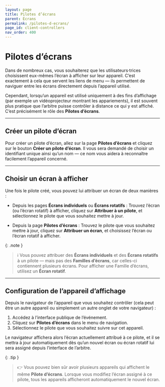 ```yaml
---
layout: page
title: Pilotes d’écrans
parent: Écrans
permalink: /pilotes-d-ecrans/
page_id: client-controllers
nav_order: 400
---
```


# Pilotes d’écrans

Dans de nombreux cas, vous souhaiterez que les utilisateurs·trices choisissent eux-mêmes l’écran à afficher sur leur appareil.
C’est exactement à cela que servent les liens de menu — ils permettent de naviguer entre les écrans directement depuis l’appareil utilisé.

Cependant, lorsqu’un appareil est utilisé uniquement à des fins d’affichage (par exemple un vidéoprojecteur montrant les appariements), il est souvent plus pratique que l’arbitre puisse contrôler à distance ce qui y est affiché.
C’est précisément le rôle des **Pilotes d’écrans**.

---

## Créer un pilote d’écran

Pour créer un pilote d’écran, allez sur la page **Pilotes d’écrans** et cliquez sur le bouton **Créer un pilote d’écran**.
Il vous sera demandé de choisir un identifiant unique ainsi qu’un nom — ce nom vous aidera à reconnaître facilement l’appareil concerné.

---

## Choisir un écran à afficher

Une fois le pilote créé, vous pouvez lui attribuer un écran de deux manières :

- Depuis les pages **Écrans individuels** ou **Écrans rotatifs** :
  Trouvez l’écran (ou l’écran rotatif) à afficher, cliquez sur **Attribuer à un pilote**, et sélectionnez le pilote que vous souhaitez mettre à jour.

- Depuis la page **Pilotes d’écrans** :
  Trouvez le pilote que vous souhaitez mettre à jour, cliquez sur **Attribuer un écran**, et choisissez l’écran ou l’écran rotatif à afficher.

{: .note }
> :information_source: Vous pouvez attribuer des **Écrans individuels** et des **Écrans rotatifs** à un pilote — mais pas des **Familles d’écrans**, car celles-ci contiennent plusieurs écrans.
> Pour afficher une Famille d’écrans, utilisez un **Écran rotatif**.

---

## Configuration de l’appareil d’affichage

Depuis le navigateur de l’appareil que vous souhaitez contrôler (cela peut être un autre appareil ou simplement un autre onglet de votre navigateur) :

1. Accédez à l’interface publique de l’événement.
2. Cliquez sur **Pilotes d’écrans** dans le menu de navigation.
3. Sélectionnez le pilote que vous souhaitez suivre sur cet appareil.

Le navigateur affichera alors l’écran actuellement attribué à ce pilote, et il se mettra à jour automatiquement dès qu’un nouvel écran ou écran rotatif lui sera assigné depuis l’interface de l’arbitre.

{: .tip }
> :point_right: Vous pouvez bien sûr avoir plusieurs appareils qui affichent le même **Pilote d’écrans**.
> Lorsque vous modifiez l’écran assigné à ce pilote, tous les appareils afficheront automatiquement le nouvel écran.
